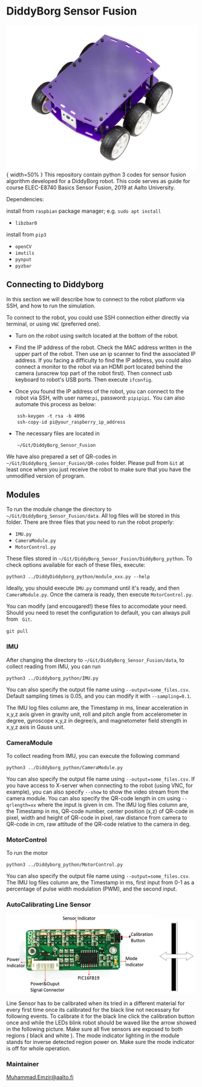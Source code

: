 # DiddyBorg Sensor Fusion
![Diddy Borg](./Figures/diddyborg_alpha.png){ width=50% }
This repository contain python 3 codes for sensor fusion algorithm developed for a DiddyBorg robot. This code serves as guide for course ELEC-E8740 Basics Sensor Fusion, 2019 at Aalto University.

Dependencies:

install from `raspbian` package manager; e.g.  `sudo apt install`

* `libzbar0`

install from `pip3`
* `openCV`
* `imutils`
* `pynput`
* `pyzbar`

## Connecting to Diddyborg

In this section we will describe how to connect to the robot platform via SSH, and how to run the simulation.

To connect to the robot, you could use SSH connection either directly via terminal, or using `VNC` (preferred one). 

* Turn on the robot using switch located at the bottom of the robot.
* Find the IP address of the robot. Check the MAC address written in the upper part of the robot. Then use an ip scanner to find the associated IP address. If you facing a difficulty to find the IP address, you could also connect a monitor to the robot via an HDMI port located behind the camera (unscrew top part of the robot first). Then connect usb keyboard to robot's USB ports. Then execute `ifconfig`.

* Once you found the IP address of the robot, you can connect to the robot via SSH, with user name:`pi`, password: `pipipipi`. You can also automate this process as below:
```console
    ssh-keygen -t rsa -b 4096
    ssh-copy-id pi@your_raspberry_ip_address
```
* The necessary files are located in 
```console
    ~/Git/DiddyBorg_Sensor_Fusion
```
We have also prepared a set of QR-codes in `~/Git/DiddyBorg_Sensor_Fusion/QR-codes` folder. Please pull from `Git` at least once when you just receive the robot to make sure that you have the unmodified version of program.

## Modules

To run the module change the directory to `~/Git/DiddyBorg_Sensor_Fusion/data`. All log files will be stored in this folder. There are three files that you need to run the robot properly:

* `IMU.py`
* `CameraModule.py`
* `MotorControl.py`

These files stored in `~/Git/DiddyBorg_Sensor_Fusion/DiddyBorg_python`. To check options available for each of these files, execute:
```console
python3 ../DiddyDiddyborg_python/module_xxx.py --help
```
Ideally, you should execute `IMU.py` command until it's ready, and then `CameraModule.py`. Once the camera is ready, then execute `MotorControl.py`.

You can modify (and encougared!) these files to accomodate your need. Should you need to reset the configuration to default, you can always pull from ` Git`.

`git pull`

### IMU
After changing the directory to `~/Git/DiddyBorg_Sensor_Fusion/data`, to collect reading from IMU, you can run
```console
python3 ../Diddyborg_python/IMU.py
```
You can also specify the output file name using `--output=some_files.csv`. Default sampling times is $0.05$, and you can modify it with `--sampling=0.1`.

The IMU log files column are, the Timestamp in ms, linear acceleration in x,y,z axis given in gravity unit, roll and pitch angle from accelerometer in degree, gyroscope x,y,z in degree/s, and magnetometer field strength in x,y,z axis  in Gauss unit.

### CameraModule

To collect reading from IMU, you can execute the following command
```console
python3 ../Diddyborg_python/CameraModule.py
```

You can also specify the output file name using `--output=some_files.csv`. If you have access to X-server when connecting to the robot (using VNC, for example), you can also specify `--show` to show the video stream from the camera module. You can also specify the QR-code length in cm using `--qrlength=xx` where the input is given in cm.
The IMU log files column are, the Timestamp in ms, QR-code number, center position (x,z) of QR-code in pixel, width and height of QR-code in pixel, raw distance from camera to QR-code in cm, raw attitude of the QR-code relative to the camera in deg.

### MotorControl
To run the motor
```console
python3 ../Diddyborg_python/MotorControl.py
```
You can also specify the output file name using `--output=some_files.csv`. 
The IMU log files column are, the Timestamp in ms, first input from 0-1 as a percentage of pulse width modulation (PWM), and the second input.

### AutoCalibrating Line Sensor
![IR Sensor Module](./Figures/Board_Line_Sensor.png)
![Line Moving](./Figures/Detecting_Line.png)

Line Sensor has to be calibrated when its tried in a different material for every first time once its calibrated for the black line not necessary for following events. To calibrate it for the black line click the calibration button once and while the LEDs blink robot should be waved like the arrow showed in the following picture. Make sure all five sensors are exposed to both regions ( black and white ). The mode indicator lighting in the module stands for inverse detected region power on. Make sure the mode indicator is off for whole operation.

### Maintainer
Muhammad.Emzir@aalto.fi
